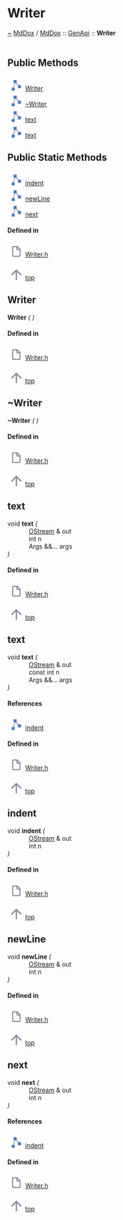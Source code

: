 <a id="writer"></a>
<h1>Writer</h1>
<a id="a01883"></a>
<a href="https://github.com/CharlesCarley/MdDox#~">~</a>
<a href="index.md#index">MdDox</a>
<span class="inline-text">/</span>
<a href="a00986.md#mddox">MdDox</a>
<span class="inline-text">::</span>
<a href="a00996.md#genapi">GenApi</a>
<span class="inline-text">::</span>
<span class="bold-text"><b>Writer</b></span>
<br/>
<br/>
<a id="public-methods"></a>
<h2>Public Methods</h2>
<span class="icon-list-item"><a href="#writer" class="icon-list-item"><img src="../images/class.svg" class="icon-list-item"/><span class="icon-list-item">Writer</span>
</a>
</span>
<br/>
<span class="icon-list-item"><a href="#~writer" class="icon-list-item"><img src="../images/class.svg" class="icon-list-item"/><span class="icon-list-item">~Writer</span>
</a>
</span>
<br/>
<span class="icon-list-item"><a href="#text" class="icon-list-item"><img src="../images/class.svg" class="icon-list-item"/><span class="icon-list-item">text</span>
</a>
</span>
<br/>
<span class="icon-list-item"><a href="#text" class="icon-list-item"><img src="../images/class.svg" class="icon-list-item"/><span class="icon-list-item">text</span>
</a>
</span>
<br/>
<a id="public-static-methods"></a>
<h2>Public Static Methods</h2>
<span class="icon-list-item"><a href="#indent" class="icon-list-item"><img src="../images/class.svg" class="icon-list-item"/><span class="icon-list-item">indent</span>
</a>
</span>
<br/>
<span class="icon-list-item"><a href="#newline" class="icon-list-item"><img src="../images/class.svg" class="icon-list-item"/><span class="icon-list-item">newLine</span>
</a>
</span>
<br/>
<span class="icon-list-item"><a href="#next" class="icon-list-item"><img src="../images/class.svg" class="icon-list-item"/><span class="icon-list-item">next</span>
</a>
</span>
<br/>
<a id="defined-in"></a>
<h4>Defined in</h4>
<span class="icon-list-item"><a href="https://github.com/CharlesCarley/MdDox/blob/master/Tools/GenApi/Writer.h#L29" class="icon-list-item"><img src="../images/file.svg" class="icon-list-item"/><span class="icon-list-item">Writer.h</span>
</a>
</span>
<br/>
<br/>
<span class="icon-list-item"><a href="#writer" class="icon-list-item"><img src="../images/jumpToTop.svg" class="icon-list-item"/><span class="icon-list-item">top</span>
</a>
</span>
<a id="writer"></a>
<h2>Writer</h2>
<span class="bold-text"><b>Writer</b></span>
<span class="italic-text"><i>(</i></span>
<span class="italic-text"><i>)</i></span>
<a id="defined-in"></a>
<h4>Defined in</h4>
<span class="icon-list-item"><a href="https://github.com/CharlesCarley/MdDox/blob/master/Tools/GenApi/Writer.h#L31" class="icon-list-item"><img src="../images/file.svg" class="icon-list-item"/><span class="icon-list-item">Writer.h</span>
</a>
</span>
<br/>
<br/>
<span class="icon-list-item"><a href="#writer" class="icon-list-item"><img src="../images/jumpToTop.svg" class="icon-list-item"/><span class="icon-list-item">top</span>
</a>
</span>
<br/>
<a id="~writer"></a>
<h2>~Writer</h2>
<span class="bold-text"><b>~Writer</b></span>
<span class="italic-text"><i>(</i></span>
<span class="italic-text"><i>)</i></span>
<a id="defined-in"></a>
<h4>Defined in</h4>
<span class="icon-list-item"><a href="https://github.com/CharlesCarley/MdDox/blob/master/Tools/GenApi/Writer.h#L32" class="icon-list-item"><img src="../images/file.svg" class="icon-list-item"/><span class="icon-list-item">Writer.h</span>
</a>
</span>
<br/>
<br/>
<span class="icon-list-item"><a href="#writer" class="icon-list-item"><img src="../images/jumpToTop.svg" class="icon-list-item"/><span class="icon-list-item">top</span>
</a>
</span>
<br/>
<a id="text"></a>
<h2>text</h2>
<span class="inline-text">void</span>
<span class="bold-text"><b>text</b></span>
<span class="italic-text"><i>(</i></span>
<div class="paragraph">
<span class="paragraph"><img src="../images/horSpace24px.svg"/><a href="a00986.md#ostream">OStream</a>
<span class="inline-text"> &amp;</span>
<span class="inline-text">out</span>
</span>
</div>
<div class="paragraph">
<span class="paragraph"><img src="../images/horSpace24px.svg"/><span class="inline-text">int</span>
<span class="inline-text">n</span>
</span>
</div>
<div class="paragraph">
<span class="paragraph"><img src="../images/horSpace24px.svg"/><span class="inline-text">Args &amp;&amp;...</span>
<span class="inline-text">args</span>
</span>
</div>
<span class="italic-text"><i>)</i></span>
<a id="defined-in"></a>
<h4>Defined in</h4>
<span class="icon-list-item"><a href="https://github.com/CharlesCarley/MdDox/blob/master/Tools/GenApi/Writer.h#L42" class="icon-list-item"><img src="../images/file.svg" class="icon-list-item"/><span class="icon-list-item">Writer.h</span>
</a>
</span>
<br/>
<br/>
<span class="icon-list-item"><a href="#writer" class="icon-list-item"><img src="../images/jumpToTop.svg" class="icon-list-item"/><span class="icon-list-item">top</span>
</a>
</span>
<br/>
<a id="text"></a>
<h2>text</h2>
<span class="inline-text">void</span>
<span class="bold-text"><b>text</b></span>
<span class="italic-text"><i>(</i></span>
<div class="paragraph">
<span class="paragraph"><img src="../images/horSpace24px.svg"/><a href="a00986.md#ostream">OStream</a>
<span class="inline-text"> &amp;</span>
<span class="inline-text">out</span>
</span>
</div>
<div class="paragraph">
<span class="paragraph"><img src="../images/horSpace24px.svg"/><span class="inline-text">const int</span>
<span class="inline-text">n</span>
</span>
</div>
<div class="paragraph">
<span class="paragraph"><img src="../images/horSpace24px.svg"/><span class="inline-text">Args &amp;&amp;...</span>
<span class="inline-text">args</span>
</span>
</div>
<span class="italic-text"><i>)</i></span>
<a id="references"></a>
<h4>References</h4>
<div class="paragraph">
<span class="paragraph"><img src="../images/class.svg"/><a href="a00993.md#indent">indent</a>
</span>
</div>
<a id="defined-in"></a>
<h4>Defined in</h4>
<span class="icon-list-item"><a href="https://github.com/CharlesCarley/MdDox/blob/master/Tools/GenApi/Writer.h#L46" class="icon-list-item"><img src="../images/file.svg" class="icon-list-item"/><span class="icon-list-item">Writer.h</span>
</a>
</span>
<br/>
<br/>
<span class="icon-list-item"><a href="#writer" class="icon-list-item"><img src="../images/jumpToTop.svg" class="icon-list-item"/><span class="icon-list-item">top</span>
</a>
</span>
<br/>
<a id="indent"></a>
<h2>indent</h2>
<span class="inline-text">void</span>
<span class="bold-text"><b>indent</b></span>
<span class="italic-text"><i>(</i></span>
<div class="paragraph">
<span class="paragraph"><img src="../images/horSpace24px.svg"/><a href="a00986.md#ostream">OStream</a>
<span class="inline-text"> &amp;</span>
<span class="inline-text">out</span>
</span>
</div>
<div class="paragraph">
<span class="paragraph"><img src="../images/horSpace24px.svg"/><span class="inline-text">int</span>
<span class="inline-text">n</span>
</span>
</div>
<span class="italic-text"><i>)</i></span>
<a id="defined-in"></a>
<h4>Defined in</h4>
<span class="icon-list-item"><a href="https://github.com/CharlesCarley/MdDox/blob/master/Tools/GenApi/Writer.h#L35" class="icon-list-item"><img src="../images/file.svg" class="icon-list-item"/><span class="icon-list-item">Writer.h</span>
</a>
</span>
<br/>
<br/>
<span class="icon-list-item"><a href="#writer" class="icon-list-item"><img src="../images/jumpToTop.svg" class="icon-list-item"/><span class="icon-list-item">top</span>
</a>
</span>
<br/>
<a id="newline"></a>
<h2>newLine</h2>
<span class="inline-text">void</span>
<span class="bold-text"><b>newLine</b></span>
<span class="italic-text"><i>(</i></span>
<div class="paragraph">
<span class="paragraph"><img src="../images/horSpace24px.svg"/><a href="a00986.md#ostream">OStream</a>
<span class="inline-text"> &amp;</span>
<span class="inline-text">out</span>
</span>
</div>
<div class="paragraph">
<span class="paragraph"><img src="../images/horSpace24px.svg"/><span class="inline-text">int</span>
<span class="inline-text">n</span>
</span>
</div>
<span class="italic-text"><i>)</i></span>
<a id="defined-in"></a>
<h4>Defined in</h4>
<span class="icon-list-item"><a href="https://github.com/CharlesCarley/MdDox/blob/master/Tools/GenApi/Writer.h#L37" class="icon-list-item"><img src="../images/file.svg" class="icon-list-item"/><span class="icon-list-item">Writer.h</span>
</a>
</span>
<br/>
<br/>
<span class="icon-list-item"><a href="#writer" class="icon-list-item"><img src="../images/jumpToTop.svg" class="icon-list-item"/><span class="icon-list-item">top</span>
</a>
</span>
<br/>
<a id="next"></a>
<h2>next</h2>
<span class="inline-text">void</span>
<span class="bold-text"><b>next</b></span>
<span class="italic-text"><i>(</i></span>
<div class="paragraph">
<span class="paragraph"><img src="../images/horSpace24px.svg"/><a href="a00986.md#ostream">OStream</a>
<span class="inline-text"> &amp;</span>
<span class="inline-text">out</span>
</span>
</div>
<div class="paragraph">
<span class="paragraph"><img src="../images/horSpace24px.svg"/><span class="inline-text">int</span>
<span class="inline-text">n</span>
</span>
</div>
<span class="italic-text"><i>)</i></span>
<a id="references"></a>
<h4>References</h4>
<div class="paragraph">
<span class="paragraph"><img src="../images/class.svg"/><a href="a00993.md#indent">indent</a>
</span>
</div>
<a id="defined-in"></a>
<h4>Defined in</h4>
<span class="icon-list-item"><a href="https://github.com/CharlesCarley/MdDox/blob/master/Tools/GenApi/Writer.h#L39" class="icon-list-item"><img src="../images/file.svg" class="icon-list-item"/><span class="icon-list-item">Writer.h</span>
</a>
</span>
<br/>
<br/>
<span class="icon-list-item"><a href="#writer" class="icon-list-item"><img src="../images/jumpToTop.svg" class="icon-list-item"/><span class="icon-list-item">top</span>
</a>
</span>
<br/>
</div>
</div>
</body>
</html>
